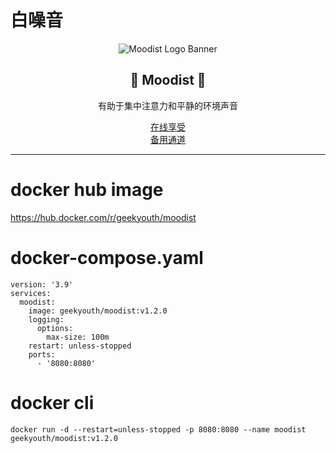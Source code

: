 # 白噪音

<div align="center">
  <img src="/assets/banner.svg" alt="Moodist Logo Banner" />
  <h2> 👀 Moodist 🌲</h2>
  <p>有助于集中注意力和平静的环境声音</p>
  
  <a href="https://moodist.java666.cn" target="_blank">在线享受</a>
  <br/>
  <a href="https://moodist.vercel.app" target="_blank">备用通道</a>
</div>

---

# docker hub image
<a href="https://hub.docker.com/r/geekyouth/moodist" target="_blank">https://hub.docker.com/r/geekyouth/moodist</a>

# docker-compose.yaml
```
version: '3.9'
services:
  moodist:
    image: geekyouth/moodist:v1.2.0
    logging:
      options:
        max-size: 100m
    restart: unless-stopped
    ports:
      - '8080:8080'
```

# docker cli
```
docker run -d --restart=unless-stopped -p 8080:8080 --name moodist  geekyouth/moodist:v1.2.0
```
